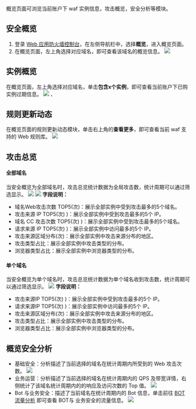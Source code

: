 概览页面可浏览当前账户下 waf 实例信息，攻击概览，安全分析等模块。

## 安全概览
1. 登录 [Web 应用防火墙控制台](https://console.cloud.tencent.com/guanjia/tea-overview)，在左侧导航栏中，选择**概览**，进入概览页面。
2. 在概览页面，左上角选择对应域名，即可查看该域名的概览信息。
![](https://qcloudimg.tencent-cloud.cn/raw/ff5e3e4facaa753538bdbc492561e73c.png)

## 实例概览
在概览页面，左上角选择对应域名，单击**包含x个实例**，即可查看当前账户下已购实例过期信息。
 ![](https://qcloudimg.tencent-cloud.cn/raw/43ea1457f33fb2f14702a3df152af1eb.png)
、

## 规则更新动态
在概览页面的规则更新动态模块，单击右上角的**查看更多**，即可查看当前 waf 支持的 Web 规则库。
![](https://qcloudimg.tencent-cloud.cn/raw/37374f11b2a3d53f1b80d81c7ecf3bfb.png)


## 攻击总览
#### 全部域名
当安全概览为全部域名时，攻击总览统计数据为全局攻击数，统计周期可以通过筛选显示。
![](https://qcloudimg.tencent-cloud.cn/raw/fb8c9e85fa7f35dbff88152c01500f32.png)
![](https://qcloudimg.tencent-cloud.cn/raw/f43b63d956ead11882df34ef77303051.png)
**字段说明：**
- 域名Web攻击次数 TOP5(次)：展示全部实例中受到攻击最多的5个域名。
- 攻击来源 IP TOP5(次) )：展示全部实例中受到攻击最多的5个 IP。
- 域名 CC 攻击次数 TOP5(次) )：展示全部实例中受到攻击最多的5个域名。
- 请求来源 IP TOP5(次) )：展示全部实例中访问最多的5个 IP。
- 攻击来源区域分布(次)：展示全部实例中攻击来源分布的地区。
- 攻击类型占比：展示全部实例中攻击类型的分布。
- 浏览器类型占比：展示全部实例中浏览器类型的分布。



#### 单个域名
当安全概览为单个域名时，攻击总览统计数据为单个域名收到攻击数，统计周期可以通过筛选显示。
![](https://qcloudimg.tencent-cloud.cn/raw/3478d1370d38672e5c29bcf548a5826c.png)
**字段说明：**
- 攻击来源IP TOP5(次) )：展示全部实例中受到攻击最多的5个 IP。
- 请求来源IP TOP5(次) )：展示全部实例中访问最多的5个 IP。
- 攻击来源区域分布(次)：展示全部实例中攻击来源分布的地区。
- 攻击类型占比：展示全部实例中攻击类型的分布。
- 浏览器类型占比：展示全部实例中浏览器类型的分布。

## 概览安全分析
- 基础安全：分析描述了当前选择的域名在统计周期内所受到的 Web 攻击次数。
![](https://qcloudimg.tencent-cloud.cn/raw/b57e73358239c76a71f824dd4370cac9.png)
- 业务运营：分析描述了当前选择的域名在统计周期内的 QPS 及带宽详情，右侧统计了该域名统计周期内的的响应及访问次数的 Top 值。
![](https://qcloudimg.tencent-cloud.cn/raw/fa8348999b728bbf18dac830e339b784.png)
- Bot 与业务安全：描述了当前域名在统计周期内的 Bot 信息，单击前往 [BOT流量分析](https://console.cloud.tencent.com/guanjia/tea-flowanalysis) 即可查看 BOT与 业务安全的流量信息。
![](https://qcloudimg.tencent-cloud.cn/raw/f2d70da1ca6a9f5e85224d44907e63fa.png)

